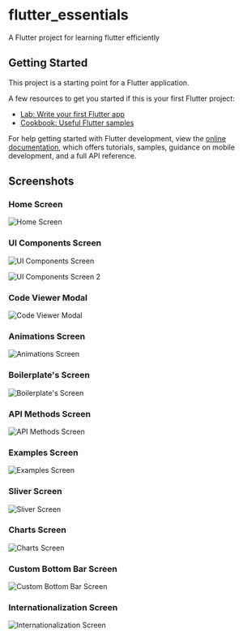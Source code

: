 # flutter_essentials

A Flutter project for learning flutter efficiently

## Getting Started

This project is a starting point for a Flutter application.

A few resources to get you started if this is your first Flutter project:

- [Lab: Write your first Flutter app](https://docs.flutter.dev/get-started/codelab)
- [Cookbook: Useful Flutter samples](https://docs.flutter.dev/cookbook)

For help getting started with Flutter development, view the
[online documentation](https://docs.flutter.dev/), which offers tutorials,
samples, guidance on mobile development, and a full API reference.

## Screenshots

### Home Screen
![Home Screen](assets/screenshots/ss1.png)

### UI Components Screen
![UI Components Screen](assets/screenshots/ss2.png)

![UI Components Screen 2](assets/screenshots/ss3.png)

### Code Viewer Modal
![Code Viewer Modal](assets/screenshots/ss4.png)

### Animations Screen
![Animations Screen](assets/screenshots/ss5.png)

### Boilerplate's Screen
![Boilerplate's Screen](assets/screenshots/ss6.png)

### API Methods Screen
![API Methods Screen](assets/screenshots/ss7.png)

### Examples Screen
![Examples Screen](assets/screenshots/ss8.png)

### Sliver Screen
![Sliver Screen](assets/screenshots/ss9.png)

### Charts Screen
![Charts Screen](assets/screenshots/ss10.png)

### Custom Bottom Bar Screen
![Custom Bottom Bar Screen](assets/screenshots/ss11.png)

### Internationalization Screen
![Internationalization Screen](assets/screenshots/ss12.png)
